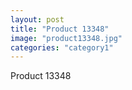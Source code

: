 ```yaml
---
layout: post
title: "Product 13348"
image: "product13348.jpg"
categories: "category1"
---
```

Product 13348
